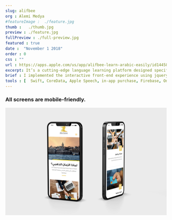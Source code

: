 ```yaml
---
slug: alifbee
org : Alemi Medya
#featureImage :  ./feature.jpg
thumb :   ./thumb.jpg
preview : ./feature.jpg
fullPreview : ./full-preview.jpg
featured : true
date :  "November 1 2018"
order : 0
css : ""
url : https://apps.apple.com/us/app/alifbee-learn-arabic-easily/id1445883041#?platform=iphone
excerpt: It’s a cutting-edge language learning platform designed specifically to make learning to read, write, and speak Arabic a breeze.
brief : I implemented the interactive front-end experience using jquery JS, a Sass bootstrap and Sass framework. As part of the project, I designed and developed a website matching the detailed designs and interactivity concepts.
tools : [  Swift, CoreData, Apple Speech, in-app purchase, Firebase, OneSignal, Sentry]
---
```




### **All screens are mobile-friendly.**

![altinzaman](./responsive.jpg)

<br/><br/>
<br/><br/>
